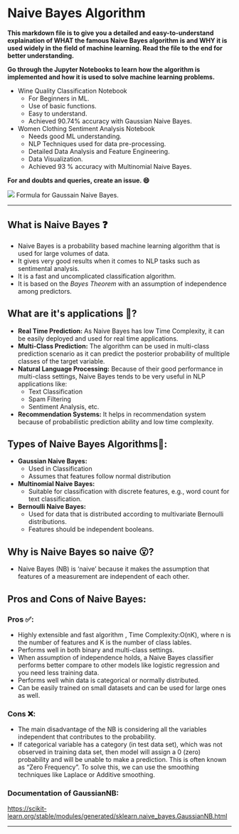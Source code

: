 # Naive Bayes Algorithm

**This markdown file is to give you a detailed and easy-to-understand explaination of WHAT the famous Naive Bayes algorithm is and WHY it is used widely in the field of machine learning.
Read the file to the end for better understanding.**

**Go through the Jupyter Notebooks to learn how the algorithm is implemented and how it is used to solve machine learning problems.**
  - Wine Quality Classification Notebook 
    * For Beginners in ML.
    * Use of basic functions.
    * Easy to understand.
    * Achieved 90.74% accuracy with Gaussian Naive Bayes.
  - Women Clothing Sentiment Analysis Notebook
    * Needs good ML understanding.
    * NLP Techniques used for data pre-processing.
    * Detailed Data Analysis and Feature Engineering.
    * Data Visualization.
    * Achieved 93 % accuracy with Multinomial Naive Bayes.
    
**For and doubts and queries, create an issue. :smile:**

<img src="https://miro.medium.com/max/640/1*7lg_uLm8_1fYGjxPbTrQFQ.png">
Formula for Gaussain Naive Bayes.
<hr> </hr>

## What is Naive Bayes :question:

* Naive Bayes is a probability based machine learning algorithm that is used for large volumes of data.
* It gives very good results when it comes to NLP tasks such as sentimental analysis. 
* It is a fast and uncomplicated classification algorithm.
* It is based on the *Bayes Theorem* with an assumption of independence among predictors.

## What are it's applications :closed_book:?

* **Real Time Prediction:** As Naive Bayes has low Time Complexity, it can be easily deployed and used for real time applications.
* **Multi-Class Prediction:** The algorithm can be used in multi-class prediction scenario as it can predict the posterior probability of mulltiple classes of the target variable.
* **Natural Language Processing:** Because of their good performance in multi-class settings, Naive Bayes tends to be very useful in  NLP applications like:
    * Text Classification
    * Spam Filtering
    * Sentiment Analysis, etc.
* **Recommendation Systems:** It helps in recommendation system because of probabilistic prediction ability and low time complexity.

## Types of Naive Bayes Algorithms:file_folder::

* **Gaussian Naive Bayes:** 
    * Used in Classification
    * Assumes that features follow normal distribution
* **Multinomial Naive Bayes:**     
    * Suitable for classification with discrete features, e.g., word count for text classification.
* **Bernoulli Naive Bayes:**    
    * Used for data that is distributed according to multivariate Bernoulli distributions.
    * Features should be independent booleans.
    
## Why is Naive Bayes so naive :open_mouth:?

* Naive Bayes (NB) is ‘naive’ because it makes the assumption that features of a measurement are independent of each other.

## Pros and Cons of Naive Bayes:
### Pros :white_check_mark::

* Highly extensible and fast algorithm , Time Complexity:O(nK), where n is the number of features and K is the number of class lables.
* Performs well in both binary and  multi-class settings.
* When assumption of independence holds, a Naive Bayes classifier performs better compare to other models like logistic regression and you need less training data.
* Performs well whin data is categorical or normally distributed.
* Can be easily trained on small datasets and can be used for large ones as well.

### Cons :x::

* The main disadvantage of the NB is considering all the variables independent that contributes to the probability. 
* If categorical variable has a category (in test data set), which was not observed in training data set, then model will assign a 0 (zero) probability and will be unable to make a prediction. This is often known as “Zero Frequency”. To solve this, we can use the smoothing techniques like Laplace or Additive smoothing.

### Documentation of GaussianNB:
<a href="https://scikit-learn.org/stable/modules/generated/sklearn.naive_bayes.GaussianNB.html"> https://scikit-learn.org/stable/modules/generated/sklearn.naive_bayes.GaussianNB.html </a>

<hr> </hr>


